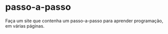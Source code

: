# passo-a-passo
Faça um site que contenha um passo-a-passo para aprender programação, em várias páginas.

